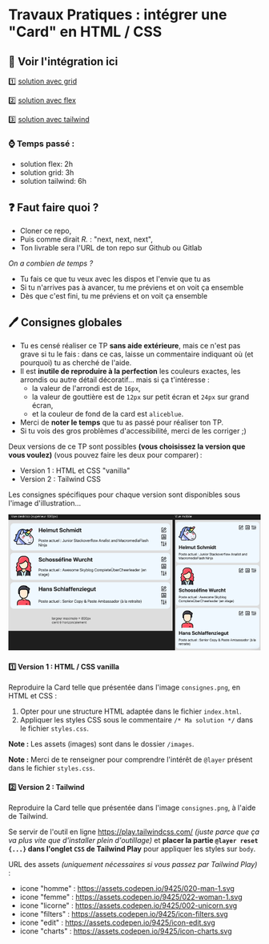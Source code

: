 # Travaux Pratiques : intégrer une "Card" en HTML / CSS

## :link: Voir l'intégration ici

:one: [solution avec grid](https://littlebirdwarrior.github.io/tp-card/tp-grid)

:two: [solution avec flex](https://littlebirdwarrior.github.io/tp-card/tp-flex)

:three: [solution avec tailwind](https://littlebirdwarrior.github.io/tp-card/tp-tailwind)

### :watch: Temps passé :

- solution flex: 2h
- solution grid: 3h
- solution tailwind: 6h

## :question: Faut faire quoi ?

- Cloner ce repo,
- Puis comme dirait *R.* : "next, next, next",
- Ton livrable sera l'URL de ton repo sur Github ou Gitlab

*On a combien de temps ?*

- Tu fais ce que tu veux avec les dispos et l'envie que tu as
- Si tu n'arrives pas à avancer, tu me préviens et on voit ça ensemble
- Dès que c'est fini, tu me préviens et on voit ça ensemble

## :pen: Consignes globales

- Tu es censé réaliser ce TP **sans aide extérieure**, mais ce n'est pas grave si tu le fais&#8239;: dans ce cas, laisse un commentaire indiquant où (et pourquoi) tu as cherché de l'aide.
- Il est **inutile de reproduire à la perfection** les couleurs exactes, les arrondis ou autre détail décoratif&hellip; mais si ça t'intéresse&nbsp;:
  - la valeur de l'arrondi est de `16px`,
  - la valeur de gouttière est de `12px` sur petit écran et `24px` sur grand écran,
  - et la couleur de fond de la card est `aliceblue`.
- Merci de **noter le temps** que tu as passé pour réaliser ton TP.
- Si tu vois des gros problèmes d'accessibilité, merci de les corriger ;)

Deux versions de ce TP sont possibles **(vous choisissez la version que vous voulez)** (vous pouvez faire les deux pour comparer)&#8239;:

- Version 1 : HTML et CSS "vanilla"
- Version 2 : Tailwind CSS

Les consignes spécifiques pour chaque version sont disponibles sous l'image d'illustration&hellip;

![Consignes pour la card](tp/consignes.png "Consignes pour la card]")

#### :one: Version 1 : HTML / CSS vanilla

Reproduire la Card telle que présentée dans l'image `consignes.png`, en HTML et CSS :

1. Opter pour une structure HTML adaptée dans le fichier `index.html`.
2. Appliquer les styles CSS sous le commentaire `/* Ma solution */` dans le fichier `styles.css`.

**Note :** Les assets (images) sont dans le dossier `/images`.

**Note :** Merci de te renseigner pour comprendre l'intérêt de `@layer` présent dans le fichier `styles.css`.

#### :two: Version 2 : Tailwind

Reproduire la Card telle que présentée dans l'image `consignes.png`, à l'aide de Tailwind.

Se servir de l'outil en ligne <https://play.tailwindcss.com/> *(juste parce que ça va plus vite que d'installer plein d'outillage)* et **placer la partie `@layer reset {...}` dans l'onglet `CSS` de Tailwind Play** pour appliquer les styles sur `body`.

URL des assets *(uniquement nécessaires si vous passez par Tailwind Play)* :

- icone "homme" : <https://assets.codepen.io/9425/020-man-1.svg>
- icone "femme" : <https://assets.codepen.io/9425/022-woman-1.svg>
- icone "licorne" : <https://assets.codepen.io/9425/002-unicorn.svg>
- icone "filters" : <https://assets.codepen.io/9425/icon-filters.svg>
- icone "edit" : <https://assets.codepen.io/9425/icon-edit.svg>
- icone "charts" : <https://assets.codepen.io/9425/icon-charts.svg>

